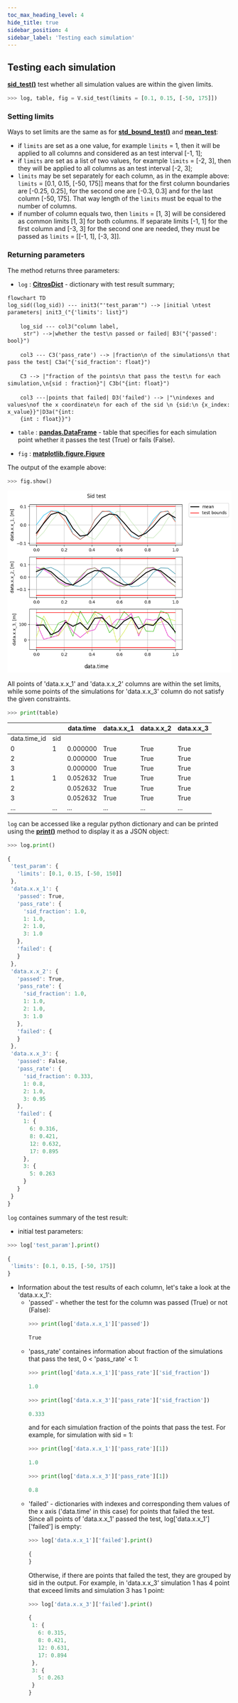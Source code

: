 ```yaml
---
toc_max_heading_level: 4
hide_title: true
sidebar_position: 4
sidebar_label: 'Testing each simulation'
---
```


## Testing each simulation

[**sid_test()**](../documentation/validation/validation.md#citros_data_analysis.validation.validation.Validation.sid_test) test whether all simulation values are within the given limits.

```python
>>> log, table, fig = V.sid_test(limits = [0.1, 0.15, [-50, 175]])
```

### Setting limits

Ways to set limits are the same as for [**std_bound_test()**](standard_deviation_boundary_test.md) and [**mean_test**](mean_value_test.md):
  
  - if `limits` are set as a one value, for example `limits` = 1, then it will be applied to all columns and considered as an test interval [-1, 1];
  - if `limits` are set as a list of two values, for example `limits` = [-2, 3], then they will be applied to all columns as an test interval [-2, 3];
  - `limits` may be set separately for each column, as in the example above: `limits` = [0.1, 0.15, [-50, 175]] means that for the first column boundaries are [-0.25, 0.25], for the second one are [-0.3, 0.3] and for the last column [-50, 175]. That way length of the `limits` must be equal to the number of columns.
  - if number of column equals two, then `limits` = [1, 3] will be considered as common limits [1, 3] for both columns. If separate limits [-1, 1] for the first column and [-3, 3] for the second one are needed, they must be passed as `limits` = [[-1, 1],  [-3, 3]].

### Returning parameters

The method returns three parameters: 
- `log` : [**CitrosDict**](../documentation/data_access/citros_dict.md#citros_data_analysis.data_access.citros_dict.CitrosDict) - dictionary with test result summary;

```mermaid
flowchart TD
log_sid((log_sid)) --- init3("'test_param'") --> |initial \ntest parameters| init3_("{'limits': list}")
    
    log_sid --- col3("column label,
     str") -->|whether the test\n passed or failed| B3("{'passed': bool}")
 
    col3 --- C3('pass_rate') --> |fraction\n of the simulations\n that pass the test| C3a("{'sid_fraction': float}")

    C3 --> |"fraction of the points\n that pass the test\n for each simulation,\n{sid : fraction}"| C3b("{int: float}")

    col3 ---|points that failed| D3('failed') --> |"\nindexes and values\nof the x coordinate\n for each of the sid \n {sid:\n {x_index: x_value}}"|D3a("{int: 
    {int : float}}")
```

- `table` : [**pandas.DataFrame**](https://pandas.pydata.org/docs/reference/api/pandas.DataFrame.html) - table that specifies for each simulation point whether it passes the test (True) or fails (False).

- `fig` : [**matplotlib.figure.Figure**](https://matplotlib.org/stable/api/figure_api.html#matplotlib.figure.Figure)

The output of the example above:

```python
>>> fig.show()
```
![fig3](img/fig23.png "Fig3")

All points of 'data.x.x_1' and 'data.x.x_2' columns are within the set limits, while some points of the simulations for 'data.x.x_3' column do not satisfy the given constraints.

```python
>>> print(table)
```
|||data.time|	data.x.x_1	|data.x.x_2|	data.x.x_3
|--|--|--|--|--|--
data.time_id |sid	|		|		|		|
0				|1		|0.000000|	True|	True|	True
2				|		|0.000000|	True|	True|	True
3				|		|0.000000|	True|	True|	True
1				|1		|0.052632|	True|	True|	True
2				|		|0.052632|	True|	True|	True
3				|		|0.052632|	True|	True|	True
... | ...| ... | ...|...|...

`log` can be accessed like a regular python dictionary and can be printed using the [**print()**](../documentation/data_access/citros_dict.md#citros_data_analysis.data_access.citros_dict.CitrosDict.print) method to display it as a JSON object:

```python
>>> log.print()
```
```js
{
 'test_param': {
   'limits': [0.1, 0.15, [-50, 150]]
 },
 'data.x.x_1': {
   'passed': True,
   'pass_rate': {
     'sid_fraction': 1.0,
     1: 1.0,
     2: 1.0,
     3: 1.0
   },
   'failed': {
   }
 },
 'data.x.x_2': {
   'passed': True,
   'pass_rate': {
     'sid_fraction': 1.0,
     1: 1.0,
     2: 1.0,
     3: 1.0
   },
   'failed': {
   }
 },
 'data.x.x_3': {  
   'passed': False,
   'pass_rate': {
     'sid_fraction': 0.333,
     1: 0.8,
     2: 1.0,
     3: 0.95
   },
   'failed': {
     1: {
       6: 0.316,
       8: 0.421,
       12: 0.632,
       17: 0.895
     },
     3: {
       5: 0.263
     }
   }
 }
}
```

`log` containes summary of the test result: 
  - initial test parameters:
  ```python
  >>> log['test_param'].print()
  ```
  ```js
  {
   'limits': [0.1, 0.15, [-50, 175]]
  }
  ```
  - Information about the test results of each column, let's take a look at the 'data.x.x_1':
    - 'passed' - whether the test for the column was passed (True) or not (False):
      ```python
      >>> print(log['data.x.x_1']['passed'])
      ```
      ```js
      True
      ``` 
    - 'pass_rate' containes information about fraction of the simulations that pass the test, 0 < 'pass_rate' < 1:
      ```python
      >>> print(log['data.x.x_1']['pass_rate']['sid_fraction'])
      ```
      ```js
      1.0
      ```
      ```python
      >>> print(log['data.x.x_3']['pass_rate']['sid_fraction'])
      ```
      ```js
      0.333
      ```
      and for each simulation fraction of the points that pass the test. For example, for simulation with sid = 1:
      ```python
      >>> print(log['data.x.x_1']['pass_rate'][1])
      ```
      ```js
      1.0
      ```
      ```python
      >>> print(log['data.x.x_3']['pass_rate'][1])
      ```
      ```js
      0.8
      ```
    - 'failed' - dictionaries with indexes and corresponding them values of the x axis ('data.time' in this case) for points that failed the test. Since all points of 'data.x.x_1' passed the test, log['data.x.x_1']['failed'] is empty:
      ```python
      >>> log['data.x.x_1']['failed'].print()
      ```
      ```js
      {
      }
      ```
      Otherwise, if there are points that failed the test, they are grouped by sid in the output. For example, in 'data.x.x_3' simulation 1 has 4 point that exceed limits and simulation 3 has 1 point:
      ```python
      >>> log['data.x.x_3']['failed'].print()
      ```
      ```js
      {
       1: {
         6: 0.315,
         8: 0.421,
         12: 0.631,
         17: 0.894
       },
       3: {
         5: 0.263
       }
      }
      ```